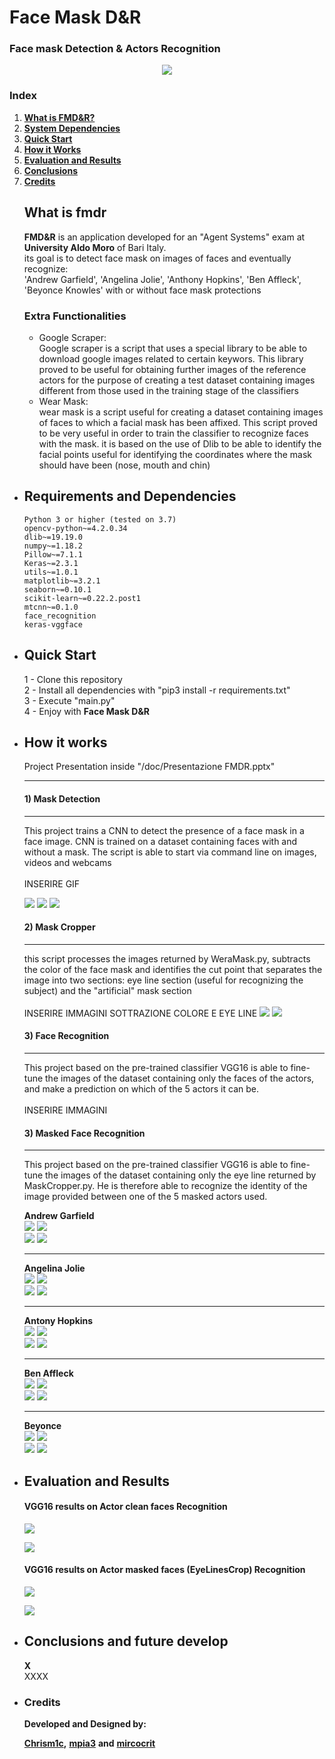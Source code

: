 # Face Mask D&R
### Face mask Detection & Actors Recognition<br>
<p align="center">
  <img src="doc/XXXXX.gif">
</p>

### Index

1. [**What is FMD&R?**](#what-is-fmdr)
2. [**System Dependencies**](#requirements-and-dependencies)
3. [**Quick Start**](#quick-start)
4. [**How it Works**](#how-it-works)
5. [**Evaluation and Results**](#evaluation-and-results)
6. [**Conclusions**](#conclusions)
7. [**Credits**](#credits)

<ul>


## What is fmdr

**FMD&R** is an application developed for an "Agent Systems" exam 
at **University Aldo Moro** of Bari Italy. <br>
its goal is to detect face mask on images of faces and eventually recognize: <br>
'Andrew Garfield', 'Angelina Jolie', 'Anthony Hopkins', 'Ben Affleck', 'Beyonce Knowles'
with or without face mask protections

### Extra Functionalities
<ul>

<li>
    Google Scraper:<br>
    Google scraper is a script that uses a special library to be able 
    to download google images related to certain keywors. 
    This library proved to be useful for obtaining further images 
    of the reference actors for the purpose of creating a test 
    dataset containing images different from those used in the 
    training stage of the classifiers
</li>

<li>
    Wear Mask:<br>
    wear mask is a script useful for creating a dataset containing 
    images of faces to which a facial mask has been affixed. 
    This script proved to be very useful in order to train 
    the classifier to recognize faces with the mask. 
    it is based on the use of Dlib to be able to identify 
    the facial points useful for identifying the coordinates 
    where the mask should have been (nose, mouth and chin)
</li>

</ul>


<li>

## Requirements and Dependencies
```
Python 3 or higher (tested on 3.7)
opencv-python~=4.2.0.34
dlib~=19.19.0
numpy~=1.18.2
Pillow~=7.1.1
Keras~=2.3.1
utils~=1.0.1
matplotlib~=3.2.1
seaborn~=0.10.1
scikit-learn~=0.22.2.post1
mtcnn~=0.1.0
face_recognition
keras-vggface
 ```  

</li>
<li>

## Quick Start

1 - Clone this repository <br> 
2 - Install all dependencies with "pip3 install -r requirements.txt" <br> 
3 - Execute "main.py" <br>
4 - Enjoy with **Face Mask D&R** <br>

</li>
<li>

## How it works
Project Presentation inside "/doc/Presentazione FMDR.pptx" <br>
___
#### 1) Mask Detection <br>
___
This project trains a CNN to detect the presence of a face mask in a face image.
CNN is trained on a dataset containing faces with and without a mask.
The script is able to start via command line on images, videos and webcams
<br>
<br>
INSERIRE GIF

![](doc/faces/GroupNoMask.png)
![](doc/faces/StreetMaskOK.png)
![](doc/faces/MuseoOK.PNG)


#### 2) Mask Cropper <br>
___
this script processes the images returned by WeraMask.py, 
subtracts the color of the face mask and identifies the cut
 point that separates the image into two sections: eye line section
 (useful for recognizing the subject) and the "artificial" mask section
<br>
<br>
INSERIRE IMMAGINI SOTTRAZIONE COLORE E EYE LINE
![](doc/faces/MaskSubColor.png)
![](doc/faces/EyeLine.jpg)


#### 3) Face Recognition <br>
___
This project based on the pre-trained classifier VGG16 is able to 
fine-tune the images of the dataset containing only the faces of 
the actors, and make a prediction on which of the 5 actors it can be.
<br>
<br>
INSERIRE IMMAGINI

#### 3) Masked Face Recognition <br>
___
This project based on the pre-trained classifier VGG16 is able to fine-tune 
the images of the dataset containing only the eye line returned by 
MaskCropper.py. He is therefore able to recognize the identity of the 
image provided between one of the 5 masked actors used.

**Andrew Garfield**<br>
![](doc/faces/Clean/3.jpg)
![](doc/faces/CleanDetected/3OK.png)<br>
![](doc/faces/WMask/2Mask.jpg)
![](doc/faces/WMaskDetected/2MaskOK.png)

___
**Angelina Jolie**<br>
![](doc/faces/Clean/8.jpg)
![](doc/faces/CleanDetected/8OK.png)<br>
![](doc/faces/WMask/3Mask.jpg)
![](doc/faces/WMaskDetected/3MaskOK.png)

___
**Antony Hopkins**<br>
![](doc/faces/Clean/49.jpg)
![](doc/faces/CleanDetected/49OK.png)<br>
![](doc/faces/WMask/1Mask.jpg)
![](doc/faces/WMaskDetected/1MaskOK.png)

___
**Ben Affleck**<br>
![](doc/faces/Clean/14.jpg)
![](doc/faces/CleanDetected/14OK.png)<br>
![](doc/faces/WMask/18Mask.jpg)
![](doc/faces/WMaskDetected/18MaskOK.png)

___
**Beyonce**<br>
![](doc/faces/Clean/67.jpg)
![](doc/faces/CleanDetected/67OK.png)<br>
![](doc/faces/WMask/21Mask.jpg)
![](doc/faces/WMaskDetected/21MaskOK.png)
</li>


<li>

## Evaluation and Results

#### VGG16 results on Actor clean faces Recognition
![](doc/results/Test_face_actors_recognition.png)
<br>

![](doc/results/Train_Val_face_actors_recognition.png)
<br>

#### VGG16 results on Actor masked faces (EyeLinesCrop) Recognition
![](doc/results/Test_actors_recognition_from_eyes.jpeg)
<br>

![](doc/results/Train_Val_actors_recognition_from_eyes.jpeg)
<br>

</li>



<li>

## Conclusions and future develop

</li>

**X** <br>
XXXX


<li>
	
### Credits

**Developed and Designed by:**

[**Chrism1c**](https://github.com/Chrism1c)**,**
[**mpia3**](https://github.com/mpia3) **and**
[**mircocrit**](https://github.com/mircocrit)

</li>
</ul>

